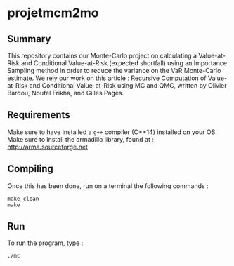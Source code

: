 # projetmcm2mo

## Summary ##
This repository contains our Monte-Carlo project on calculating a Value-at-Risk and Conditional Value-at-Risk (expected shortfall) using an Importance Sampling method in order to reduce the variance on the VaR Monte-Carlo estimate. We rely our work on this article : Recursive Computation of Value-at-Risk and Conditional Value-at-Risk using MC and QMC, written by 
Olivier Bardou, Noufel Frikha, and Gilles Pagès.

## Requirements ##
Make sure to have installed a `g++` compiler (C++14) installed on your OS.
Make sure to install the armadillo library, found at : http://arma.sourceforge.net

## Compiling ##
Once this has been done, run on a terminal the following commands :
```
make clean
make
```
## Run ##
To run the program, type :
```
./mc
```

